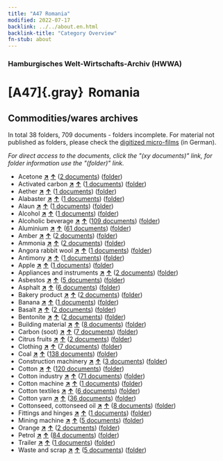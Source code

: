 ```yaml
---
title: "A47 Romania"
modified: 2022-07-17
backlink: ../../about.en.html
backlink-title: "Category Overview"
fn-stub: about
---
```


### Hamburgisches Welt-Wirtschafts-Archiv (HWWA)

# [A47]{.gray}&#8201; Romania&#160; 







## Commodities/wares archives









In total 38 folders, 709 documents - folders incomplete.
For material not published as folders, please check the [digitized micro-films](/film/h1_wa.de.html) (in German).

_For direct access to the documents, click the "(xy documents)" link, for folder information use the "(folder)" link._


- Acetone [**&nearr;**](../../../ware/i/142022/about.en.html "Acetone (xXX all over the world)") [**&uarr;**](../../../ware/about.en.html#PID13-Ko03 "Ware category system") (<a href="https://pm20.zbw.eu/iiifview/folder/wa/142022,141040" title="about: Acetone : Romania" target="_blank">2 documents</a>) ([folder](../../../../folder/wa/1420xx/142022/1410xx/141040/about.en.html))
- Activated carbon [**&nearr;**](../../../ware/i/141952/about.en.html "Activated carbon (xXX all over the world)") [**&uarr;**](../../../ware/about.en.html#PID13-Rm01 "Ware category system") (<a href="https://pm20.zbw.eu/iiifview/folder/wa/141952,141040" title="about: Activated carbon  : Romania" target="_blank">1 documents</a>) ([folder](../../../../folder/wa/1419xx/141952/1410xx/141040/about.en.html))
- Aether [**&nearr;**](../../../ware/i/141945/about.en.html "Aether (xXX all over the world)") [**&uarr;**](../../../ware/about.en.html#PID13-Ko01 "Ware category system") (<a href="https://pm20.zbw.eu/iiifview/folder/wa/141945,141040" title="about: Aether : Romania" target="_blank">1 documents</a>) ([folder](../../../../folder/wa/1419xx/141945/1410xx/141040/about.en.html))
- Alabaster [**&nearr;**](../../../ware/i/141953/about.en.html "Alabaster (xXX all over the world)") [**&uarr;**](../../../ware/about.en.html#PID23-Gi01 "Ware category system") (<a href="https://pm20.zbw.eu/iiifview/folder/wa/141953,141040" title="about: Alabaster : Romania" target="_blank">1 documents</a>) ([folder](../../../../folder/wa/1419xx/141953/1410xx/141040/about.en.html))
- Alaun [**&nearr;**](../../../ware/i/141956/about.en.html "Alaun (xXX all over the world)") [**&uarr;**](../../../ware/about.en.html#PID13-Pm02 "Ware category system") (<a href="https://pm20.zbw.eu/iiifview/folder/wa/141956,141040" title="about: Alaun : Romania" target="_blank">1 documents</a>) ([folder](../../../../folder/wa/1419xx/141956/1410xx/141040/about.en.html))
- Alcohol [**&nearr;**](../../../ware/i/163481/about.en.html "Alcohol (xXX all over the world)") [**&uarr;**](../../../ware/about.en.html#PID13-Ko02 "Ware category system") (<a href="https://pm20.zbw.eu/iiifview/folder/wa/163481,141040" title="about: Alcohol : Romania" target="_blank">1 documents</a>) ([folder](../../../../folder/wa/1634xx/163481/1410xx/141040/about.en.html))
- Alcoholic beverage [**&nearr;**](../../../ware/i/141966/about.en.html "Alcoholic beverage (xXX all over the world)") [**&uarr;**](../../../ware/about.en.html#PID20.02-Sp "Ware category system") (<a href="https://pm20.zbw.eu/iiifview/folder/wa/141966,141040" title="about: Alcoholic beverage : Romania" target="_blank">109 documents</a>) ([folder](../../../../folder/wa/1419xx/141966/1410xx/141040/about.en.html))
- Aluminium [**&nearr;**](../../../ware/i/141969/about.en.html "Aluminium (xXX all over the world)") [**&uarr;**](../../../ware/about.en.html#PID07.01-Lm01 "Ware category system") (<a href="https://pm20.zbw.eu/iiifview/folder/wa/141969,141040" title="about: Aluminium : Romania" target="_blank">61 documents</a>) ([folder](../../../../folder/wa/1419xx/141969/1410xx/141040/about.en.html))
- Amber [**&nearr;**](../../../ware/i/142111/about.en.html "Amber (xXX all over the world)") [**&uarr;**](../../../ware/about.en.html#PID04-Sc01 "Ware category system") (<a href="https://pm20.zbw.eu/iiifview/folder/wa/142111,141040" title="about: Amber : Romania" target="_blank">2 documents</a>) ([folder](../../../../folder/wa/1421xx/142111/1410xx/141040/about.en.html))
- Ammonia [**&nearr;**](../../../ware/i/165930/about.en.html "Ammonia (xXX all over the world)") [**&uarr;**](../../../ware/about.en.html#PID13-Du01 "Ware category system") (<a href="https://pm20.zbw.eu/iiifview/folder/wa/165930,141040" title="about: Ammonia : Romania" target="_blank">2 documents</a>) ([folder](../../../../folder/wa/1659xx/165930/1410xx/141040/about.en.html))
- Angora rabbit wool [**&nearr;**](../../../ware/i/141972/about.en.html "Angora rabbit wool (xXX all over the world)") [**&uarr;**](../../../ware/about.en.html#PLW05-Wo01 "Ware category system") (<a href="https://pm20.zbw.eu/iiifview/folder/wa/141972,141040" title="about: Angora rabbit wool : Romania" target="_blank">1 documents</a>) ([folder](../../../../folder/wa/1419xx/141972/1410xx/141040/about.en.html))
- Antimony [**&nearr;**](../../../ware/i/141977/about.en.html "Antimony (xXX all over the world)") [**&uarr;**](../../../ware/about.en.html#PID07.01-Hm01 "Ware category system") (<a href="https://pm20.zbw.eu/iiifview/folder/wa/141977,141040" title="about: Antimony : Romania" target="_blank">1 documents</a>) ([folder](../../../../folder/wa/1419xx/141977/1410xx/141040/about.en.html))
- Apple [**&nearr;**](../../../ware/i/141980/about.en.html "Apple (xXX all over the world)") [**&uarr;**](../../../ware/about.en.html#PLW04-Ob01 "Ware category system") (<a href="https://pm20.zbw.eu/iiifview/folder/wa/141980,141040" title="about: Apple : Romania" target="_blank">1 documents</a>) ([folder](../../../../folder/wa/1419xx/141980/1410xx/141040/about.en.html))
- Appliances and instruments [**&nearr;**](../../../ware/i/141985/about.en.html "Appliances and instruments (xXX all over the world)") [**&uarr;**](../../../ware/about.en.html#PID08-Ap "Ware category system") (<a href="https://pm20.zbw.eu/iiifview/folder/wa/141985,141040" title="about: Appliances and instruments : Romania" target="_blank">2 documents</a>) ([folder](../../../../folder/wa/1419xx/141985/1410xx/141040/about.en.html))
- Asbestos [**&nearr;**](../../../ware/i/142014/about.en.html "Asbestos (xXX all over the world)") [**&uarr;**](../../../ware/about.en.html#PID23-As "Ware category system") (<a href="https://pm20.zbw.eu/iiifview/folder/wa/142014,141040" title="about: Asbestos : Romania" target="_blank">5 documents</a>) ([folder](../../../../folder/wa/1420xx/142014/1410xx/141040/about.en.html))
- Asphalt [**&nearr;**](../../../ware/i/142016/about.en.html "Asphalt (xXX all over the world)") [**&uarr;**](../../../ware/about.en.html#PID22-Bd01 "Ware category system") (<a href="https://pm20.zbw.eu/iiifview/folder/wa/142016,141040" title="about: Asphalt : Romania" target="_blank">6 documents</a>) ([folder](../../../../folder/wa/1420xx/142016/1410xx/141040/about.en.html))
- Bakery product [**&nearr;**](../../../ware/i/142026/about.en.html "Bakery product (xXX all over the world)") [**&uarr;**](../../../ware/about.en.html#PID20-Ba "Ware category system") (<a href="https://pm20.zbw.eu/iiifview/folder/wa/142026,141040" title="about: Bakery product : Romania" target="_blank">2 documents</a>) ([folder](../../../../folder/wa/1420xx/142026/1410xx/141040/about.en.html))
- Banana [**&nearr;**](../../../ware/i/142038/about.en.html "Banana (xXX all over the world)") [**&uarr;**](../../../ware/about.en.html#PLW04-Bn "Ware category system") (<a href="https://pm20.zbw.eu/iiifview/folder/wa/142038,141040" title="about: Banana : Romania" target="_blank">1 documents</a>) ([folder](../../../../folder/wa/1420xx/142038/1410xx/141040/about.en.html))
- Basalt [**&nearr;**](../../../ware/i/142046/about.en.html "Basalt (xXX all over the world)") [**&uarr;**](../../../ware/about.en.html#PID23-Na01 "Ware category system") (<a href="https://pm20.zbw.eu/iiifview/folder/wa/142046,141040" title="about: Basalt : Romania" target="_blank">2 documents</a>) ([folder](../../../../folder/wa/1420xx/142046/1410xx/141040/about.en.html))
- Bentonite [**&nearr;**](../../../ware/i/142107/about.en.html "Bentonite (xXX all over the world)") [**&uarr;**](../../../ware/about.en.html#PID13-Dr02 "Ware category system") (<a href="https://pm20.zbw.eu/iiifview/folder/wa/142107,141040" title="about: Bentonite : Romania" target="_blank">2 documents</a>) ([folder](../../../../folder/wa/1421xx/142107/1410xx/141040/about.en.html))
- Building material [**&nearr;**](../../../ware/i/142086/about.en.html "Building material (xXX all over the world)") [**&uarr;**](../../../ware/about.en.html#PID22-Bs "Ware category system") (<a href="https://pm20.zbw.eu/iiifview/folder/wa/142086,141040" title="about: Building material : Romania" target="_blank">8 documents</a>) ([folder](../../../../folder/wa/1420xx/142086/1410xx/141040/about.en.html))
- Carbon (soot) [**&nearr;**](../../../ware/i/143123/about.en.html "Carbon (soot) (xXX all over the world)") [**&uarr;**](../../../ware/about.en.html#PRB02.01-Ru "Ware category system") (<a href="https://pm20.zbw.eu/iiifview/folder/wa/143123,141040" title="about: Carbon (soot) : Romania" target="_blank">7 documents</a>) ([folder](../../../../folder/wa/1431xx/143123/1410xx/141040/about.en.html))
- Citrus fruits [**&nearr;**](../../../ware/i/141948/about.en.html "Citrus fruits (xXX all over the world)") [**&uarr;**](../../../ware/about.en.html#PLW04-Zs "Ware category system") (<a href="https://pm20.zbw.eu/iiifview/folder/wa/141948,141040" title="about: Citrus fruits : Romania" target="_blank">2 documents</a>) ([folder](../../../../folder/wa/1419xx/141948/1410xx/141040/about.en.html))
- Clothing [**&nearr;**](../../../ware/i/142106/about.en.html "Clothing (xXX all over the world)") [**&uarr;**](../../../ware/about.en.html#PID19-Bk "Ware category system") (<a href="https://pm20.zbw.eu/iiifview/folder/wa/142106,141040" title="about: Clothing : Romania" target="_blank">7 documents</a>) ([folder](../../../../folder/wa/1421xx/142106/1410xx/141040/about.en.html))
- Coal [**&nearr;**](../../../ware/i/143120/about.en.html "Coal (xXX all over the world)") [**&uarr;**](../../../ware/about.en.html#PRB02.01 "Ware category system") (<a href="https://pm20.zbw.eu/iiifview/folder/wa/143120,141040" title="about: Coal : Romania" target="_blank">138 documents</a>) ([folder](../../../../folder/wa/1431xx/143120/1410xx/141040/about.en.html))
- Construction machinery [**&nearr;**](../../../ware/i/142084/about.en.html "Construction machinery (xXX all over the world)") [**&uarr;**](../../../ware/about.en.html#PID08-Ba "Ware category system") (<a href="https://pm20.zbw.eu/iiifview/folder/wa/142084,141040" title="about: Construction machinery : Romania" target="_blank">3 documents</a>) ([folder](../../../../folder/wa/1420xx/142084/1410xx/141040/about.en.html))
- Cotton [**&nearr;**](../../../ware/i/142089/about.en.html "Cotton (xXX all over the world)") [**&uarr;**](../../../ware/about.en.html#PLW04-Bw "Ware category system") (<a href="https://pm20.zbw.eu/iiifview/folder/wa/142089,141040" title="about: Cotton : Romania" target="_blank">120 documents</a>) ([folder](../../../../folder/wa/1420xx/142089/1410xx/141040/about.en.html))
- Cotton industry [**&nearr;**](../../../ware/i/142091/about.en.html "Cotton industry (xXX all over the world)") [**&uarr;**](../../../ware/about.en.html#PID19-Bw01 "Ware category system") (<a href="https://pm20.zbw.eu/iiifview/folder/wa/142091,141040" title="about: Cotton industry : Romania" target="_blank">71 documents</a>) ([folder](../../../../folder/wa/1420xx/142091/1410xx/141040/about.en.html))
- Cotton machine [**&nearr;**](../../../ware/i/142092/about.en.html "Cotton machine (xXX all over the world)") [**&uarr;**](../../../ware/about.en.html#PID08-Ld02 "Ware category system") (<a href="https://pm20.zbw.eu/iiifview/folder/wa/142092,141040" title="about: Cotton machine : Romania" target="_blank">1 documents</a>) ([folder](../../../../folder/wa/1420xx/142092/1410xx/141040/about.en.html))
- Cotton textiles [**&nearr;**](../../../ware/i/154932/about.en.html "Cotton textiles (xXX all over the world)") [**&uarr;**](../../../ware/about.en.html#PID19-Bw02 "Ware category system") (<a href="https://pm20.zbw.eu/iiifview/folder/wa/154932,141040" title="about: Cotton textiles : Romania" target="_blank">6 documents</a>) ([folder](../../../../folder/wa/1549xx/154932/1410xx/141040/about.en.html))
- Cotton yarn [**&nearr;**](../../../ware/i/196460/about.en.html "Cotton yarn (xXX all over the world)") [**&uarr;**](../../../ware/about.en.html#PID19-Nf02 "Ware category system") (<a href="https://pm20.zbw.eu/iiifview/folder/wa/196460,141040" title="about: Cotton yarn : Romania" target="_blank">36 documents</a>) ([folder](../../../../folder/wa/1964xx/196460/1410xx/141040/about.en.html))
- Cottonseed, cottonseed oil [**&nearr;**](../../../ware/i/142093/about.en.html "Cottonseed, cottonseed oil (xXX all over the world)") [**&uarr;**](../../../ware/about.en.html#PID20-Oe01 "Ware category system") (<a href="https://pm20.zbw.eu/iiifview/folder/wa/142093,141040" title="about: Cottonseed, cottonseed oil : Romania" target="_blank">8 documents</a>) ([folder](../../../../folder/wa/1420xx/142093/1410xx/141040/about.en.html))
- Fittings and hinges [**&nearr;**](../../../ware/i/142113/about.en.html "Fittings and hinges (xXX all over the world)") [**&uarr;**](../../../ware/about.en.html#PID07.03-01 "Ware category system") (<a href="https://pm20.zbw.eu/iiifview/folder/wa/142113,141040" title="about: Fittings and hinges : Romania" target="_blank">1 documents</a>) ([folder](../../../../folder/wa/1421xx/142113/1410xx/141040/about.en.html))
- Mining machine [**&nearr;**](../../../ware/i/142112/about.en.html "Mining machine (xXX all over the world)") [**&uarr;**](../../../ware/about.en.html#PID08-Bg "Ware category system") (<a href="https://pm20.zbw.eu/iiifview/folder/wa/142112,141040" title="about: Mining machine : Romania" target="_blank">5 documents</a>) ([folder](../../../../folder/wa/1421xx/142112/1410xx/141040/about.en.html))
- Orange [**&nearr;**](../../../ware/i/141981/about.en.html "Orange (xXX all over the world)") [**&uarr;**](../../../ware/about.en.html#PLW04-Zs01 "Ware category system") (<a href="https://pm20.zbw.eu/iiifview/folder/wa/141981,141040" title="about: Orange : Romania" target="_blank">2 documents</a>) ([folder](../../../../folder/wa/1419xx/141981/1410xx/141040/about.en.html))
- Petrol [**&nearr;**](../../../ware/i/142108/about.en.html "Petrol (xXX all over the world)") [**&uarr;**](../../../ware/about.en.html#PID13.02-Ks02 "Ware category system") (<a href="https://pm20.zbw.eu/iiifview/folder/wa/142108,141040" title="about: Petrol : Romania" target="_blank">84 documents</a>) ([folder](../../../../folder/wa/1421xx/142108/1410xx/141040/about.en.html))
- Trailer [**&nearr;**](../../../ware/i/141974/about.en.html "Trailer (xXX all over the world)") [**&uarr;**](../../../ware/about.en.html#PID09.02-Kf "Ware category system") (<a href="https://pm20.zbw.eu/iiifview/folder/wa/141974,141040" title="about: Trailer : Romania" target="_blank">1 documents</a>) ([folder](../../../../folder/wa/1419xx/141974/1410xx/141040/about.en.html))
- Waste and scrap [**&nearr;**](../../../ware/i/141942/about.en.html "Waste and scrap (xXX all over the world)") [**&uarr;**](../../../ware/about.en.html#PRB01-01 "Ware category system") (<a href="https://pm20.zbw.eu/iiifview/folder/wa/141942,141040" title="about: Waste and scrap : Romania" target="_blank">5 documents</a>) ([folder](../../../../folder/wa/1419xx/141942/1410xx/141040/about.en.html))




